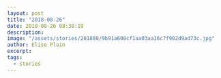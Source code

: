 ```yaml
---
layout: post
title: "2018-08-26"
date: 2018-08-26 08:38:19
description: 
image: "/assets/stories/201808/9b91a608cf1aa03aa16c7f902d9ad73c.jpg"
author: Elise Plain
excerpt: 
tags: 
  - stories
---
```



<p></p>
